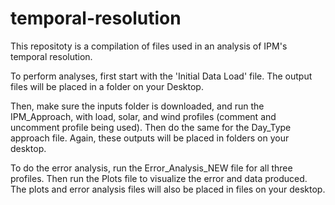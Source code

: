 # temporal-resolution
This repositoty is a compilation of files used in an analysis of IPM's temporal resolution. 

To perform analyses, first start with the 'Initial Data Load' file. The output files will be placed in a folder on your Desktop. 

Then, make sure the inputs folder is downloaded, and run the IPM_Approach, with load, solar, and wind profiles (comment and uncomment profile being used). Then do the same for the Day_Type approach file. Again, these outputs will be placed in folders on your desktop. 

To do the error analysis, run the Error_Analysis_NEW file for all three profiles. Then run the Plots file to visualize the error and data produced. The plots and error analysis files will also be placed in files on your desktop. 
